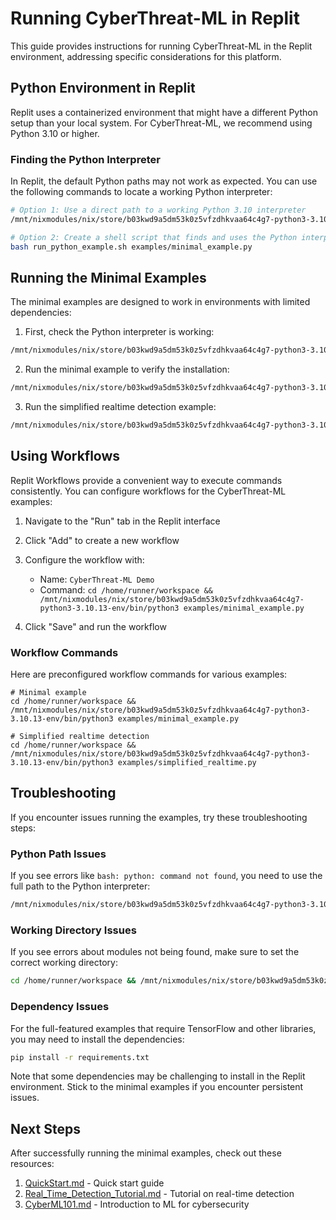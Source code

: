 # Running CyberThreat-ML in Replit

This guide provides instructions for running CyberThreat-ML in the Replit environment, addressing specific considerations for this platform.

## Python Environment in Replit

Replit uses a containerized environment that might have a different Python setup than your local system. For CyberThreat-ML, we recommend using Python 3.10 or higher.

### Finding the Python Interpreter

In Replit, the default Python paths may not work as expected. You can use the following commands to locate a working Python interpreter:

```bash
# Option 1: Use a direct path to a working Python 3.10 interpreter
/mnt/nixmodules/nix/store/b03kwd9a5dm53k0z5vfzdhkvaa64c4g7-python3-3.10.13-env/bin/python3 examples/minimal_example.py

# Option 2: Create a shell script that finds and uses the Python interpreter
bash run_python_example.sh examples/minimal_example.py
```

## Running the Minimal Examples

The minimal examples are designed to work in environments with limited dependencies:

1. First, check the Python interpreter is working:

```bash
/mnt/nixmodules/nix/store/b03kwd9a5dm53k0z5vfzdhkvaa64c4g7-python3-3.10.13-env/bin/python3 -V
```

2. Run the minimal example to verify the installation:

```bash
/mnt/nixmodules/nix/store/b03kwd9a5dm53k0z5vfzdhkvaa64c4g7-python3-3.10.13-env/bin/python3 examples/minimal_example.py
```

3. Run the simplified realtime detection example:

```bash
/mnt/nixmodules/nix/store/b03kwd9a5dm53k0z5vfzdhkvaa64c4g7-python3-3.10.13-env/bin/python3 examples/simplified_realtime.py
```

## Using Workflows

Replit Workflows provide a convenient way to execute commands consistently. You can configure workflows for the CyberThreat-ML examples:

1. Navigate to the "Run" tab in the Replit interface
2. Click "Add" to create a new workflow 
3. Configure the workflow with:
   - Name: `CyberThreat-ML Demo`
   - Command: `cd /home/runner/workspace && /mnt/nixmodules/nix/store/b03kwd9a5dm53k0z5vfzdhkvaa64c4g7-python3-3.10.13-env/bin/python3 examples/minimal_example.py`

4. Click "Save" and run the workflow

### Workflow Commands

Here are preconfigured workflow commands for various examples:

```
# Minimal example
cd /home/runner/workspace && /mnt/nixmodules/nix/store/b03kwd9a5dm53k0z5vfzdhkvaa64c4g7-python3-3.10.13-env/bin/python3 examples/minimal_example.py

# Simplified realtime detection
cd /home/runner/workspace && /mnt/nixmodules/nix/store/b03kwd9a5dm53k0z5vfzdhkvaa64c4g7-python3-3.10.13-env/bin/python3 examples/simplified_realtime.py
```

## Troubleshooting

If you encounter issues running the examples, try these troubleshooting steps:

### Python Path Issues

If you see errors like `bash: python: command not found`, you need to use the full path to the Python interpreter:

```bash
/mnt/nixmodules/nix/store/b03kwd9a5dm53k0z5vfzdhkvaa64c4g7-python3-3.10.13-env/bin/python3 examples/minimal_example.py
```

### Working Directory Issues

If you see errors about modules not being found, make sure to set the correct working directory:

```bash
cd /home/runner/workspace && /mnt/nixmodules/nix/store/b03kwd9a5dm53k0z5vfzdhkvaa64c4g7-python3-3.10.13-env/bin/python3 examples/minimal_example.py
```

### Dependency Issues

For the full-featured examples that require TensorFlow and other libraries, you may need to install the dependencies:

```bash
pip install -r requirements.txt
```

Note that some dependencies may be challenging to install in the Replit environment. Stick to the minimal examples if you encounter persistent issues.

## Next Steps

After successfully running the minimal examples, check out these resources:

1. [QuickStart.md](QuickStart.md) - Quick start guide
2. [Real_Time_Detection_Tutorial.md](Real_Time_Detection_Tutorial.md) - Tutorial on real-time detection
3. [CyberML101.md](CyberML101.md) - Introduction to ML for cybersecurity